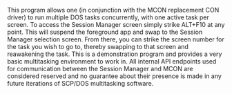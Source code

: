 This program allows one (in conjunction with the MCON replacement CON driver) to run multiple DOS tasks concurrently, with one active task per screen.
To access the Session Manager screen simply strike ALT+F10 at any point. This will suspend the foreground app and swap to the Session Manager selection screen.
From there, you can strike the screen number for the task you wish to go to, thereby swapping to that screen and reawakening the task.
This is a demonstration program and provides a very basic multitasking environment to work in. 
All internal API endpoints used for communication between the Session Manager and MCON are considered reserved and no guarantee about their presence is made in any future iterations of SCP/DOS multitasking software.
